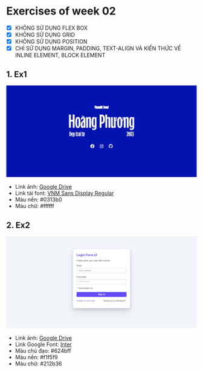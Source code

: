 # Exercises of week 02

- [x] KHÔNG SỬ DỤNG FLEX BOX
- [x] KHÔNG SỬ DỤNG GRID
- [x] KHÔNG SỬ DỤNG POSITION
- [x] CHỈ SỬ DỤNG MARGIN, PADDING, TEXT-ALIGN VÀ KIẾN THỨC VỀ INLINE ELEMENT, BLOCK ELEMENT

## 1. Ex1

![](./w02-ex01.jpeg)

- Link ảnh: [Google Drive](https://drive.google.com/file/d/18BvH2bsnGVgsc-sY29mc3c1p43PdHAdM/view?usp=share_link)
- Link tải font: [VNM Sans Display Regular](https://drive.google.com/file/d/1LHthSn2uOLV5B8SfNTo8MtPJ6nK5UCJZ/view?usp=share_link)
- Màu nền: #0313b0
- Màu chữ: #ffffff

## 2. Ex2

![](./w02-ex02.jpeg)

- Link ảnh: [Google Drive](https://drive.google.com/file/d/1Vec989o8qIQ4rFRqjt6nPmvLb3VunSZk/view?usp=share_link)
- Link Google Font: [Inter](https://fonts.google.com/specimen/Inter)
- Màu chủ đạo: #624bff
- Màu nền: #f1f5f9
- Màu chữ: #212b36
